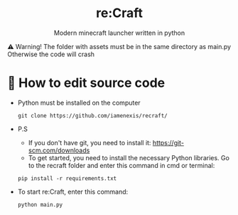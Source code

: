 <div align="center">

# re:Craft
Modern minecraft launcher written in python

<div align="left">
⚠️ Warning!
The folder with assets must be in the same directory as main.py
Otherwise the code will crash

# 🔧 How to edit source code
- Python must be installed on the computer
  
  ```
  git clone https://github.com/iamenexis/recraft/
  ```
- P.S
  - If you don't have git, you need to install it: https://git-scm.com/downloads
  - To get started, you need to install the necessary Python libraries. Go to the recraft folder and enter this command in cmd or terminal:

  ```
  pip install -r requirements.txt
  ```
- To start re:Craft, enter this command:


  ```
  python main.py
  ```

